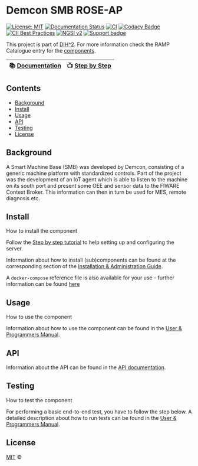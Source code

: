 # Demcon SMB ROSE-AP

[![License: MIT](https://img.shields.io/badge/License-MIT-yellow.svg)](https://opensource.org/licenses/MIT)
[![Documentation Status](https://readthedocs.org/projects/dih2-phase3/badge/?version=latest)](https://dih2-phase3.readthedocs.io/en/latest/?badge=latest)
[![CI](https://github.com/ramp-eu/TTE.project1/workflows/CI/badge.svg)](https://github.com/ramp-eu/TTE.project1/actions?query=workflow%3ACI)
[![Codacy Badge](https://app.codacy.com/project/badge/Grade/f35cba565a1f4dc0a2fc4f8e4f8a1e72)](https://www.codacy.com/gh/demkoen/DIH2-Phase3/dashboard?utm_source=github.com&amp;utm_medium=referral&amp;ytm_content=demkoen/DIH2-Phase3&amp;utm_campaign=Badge_Grade)
[![CII Best Practices](https://bestpractices.coreinfrastructure.org/projects/5399/badge)](https://bestpractices.coreinfrastructure.org/projects/5399)
[![NGSI v2](https://img.shields.io/badge/NGSI-v2-5dc0cf.svg)](https://fiware-ges.github.io/orion/api/v2/stable/)
[![Support badge](https://nexus.lab.fiware.org/repository/raw/public/badges/stackoverflow/fiware.svg)](https://stackoverflow.com/questions/tagged/fiware)

This project is part of [DIH^2](http://www.dih-squared.eu/). For more information check the RAMP Catalogue entry for the
[components](https://github.com/demkoen/DIH2-Phase3).

| :books: [Documentation](https://dih2-phase3.readthedocs.io/en/latest/?badge=latest) | :tv: [Step by Step](https://www.youtube.com/watch?v=DzSdRAGg3oM) |
| --------------------------------------------- | ------------------------------------------------------------- |

## Contents

- [Background](#background)
- [Install](#install)
- [Usage](#usage)
- [API](#api)
- [Testing](#testing)
- [License](#license)

## Background

A Smart Machine Base (SMB) was developed by Demcon, consisting of a generic machine platform with standardized controls. Part of the project was the development of an IoT agent which is able to listen to the machine on its south port and present some OEE and sensor data to the FIWARE Context Broker. This information can then in turn be used for MES, remote diagnosis etc.

## Install

How to install the component

Follow the [Step by step tutorial](step_by_step_tutorial.md) to help setting up and configuring the server.

Information about how to install (sub)components can be found at the corresponding section of the
[Installation & Administration Guide](installationguide.md).

A `docker-compose` reference file is also available for your use - further information can be found [here](docker-README.md)

## Usage

How to use the component

Information about how to use the component can be found in the [User & Programmers Manual](usermanual.md).

## API

Information about the API can be found in the [API documentation](api.md).

## Testing

How to test the component

For performing a basic end-to-end test, you have to follow the step below. A detailed description about how to run tests can be found in the [User & Programmers Manual](usermanual.md).

## License

[MIT](LICENSE) © <TTE>
